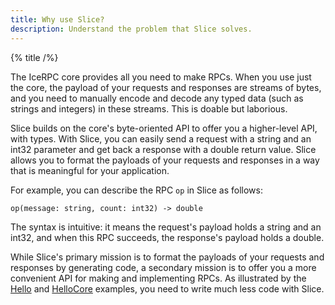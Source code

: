 ```yaml
---
title: Why use Slice?
description: Understand the problem that Slice solves.
---
```


{% title /%}

The IceRPC core provides all you need to make RPCs. When you use just the core, the payload of your requests and
responses are streams of bytes, and you need to manually encode and decode any typed data (such as strings and integers)
in these streams. This is doable but laborious.

Slice builds on the core's byte-oriented API to offer you a higher-level API, with types. With Slice, you can easily
send a request with a string and an int32 parameter and get back a response with a double return value. Slice allows you
to format the payloads of your requests and responses in a way that is meaningful for your application.

For example, you can describe the RPC `op` in Slice as follows:

```slice
op(message: string, count: int32) -> double
```

The syntax is intuitive: it means the request's payload holds a string and an int32, and when this RPC succeeds, the
response's payload holds a double.

While Slice's primary mission is to format the payloads of your requests and responses by generating code, a secondary
mission is to offer you a more convenient API for making and implementing RPCs. As illustrated by the [Hello]() and
[HelloCore]() examples, you need to write much less code with Slice.
